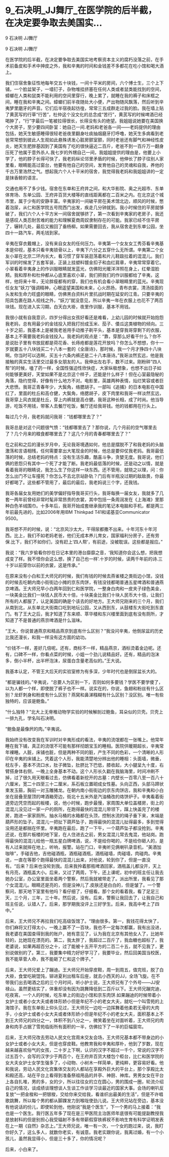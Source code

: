 # 9_石决明_JJ舞厅_在医学院的后半截，在决定要争取去美国实...

9 石决明 JJ舞厅

9 石决明 JJ舞厅

在医学院的后半截，在决定要争取去美国实地考察资本主义的腐朽没落之前，在手术前备皮和手术中抻皮之外，我和辛夷的时间和金钱差不多都花在吃小馆和喝大酒上。

我们住宿舍象征性地每年交五十块钱，一间十平米的房间，六个博士生，三个上下铺，一个脸盆架子，一墙钉子，杂物堆挂挤塞在任何人类或者鼠类能找到的空间，蟑螂在人类和鼠类不能利用的空间里穿行，晚上累了，就睡在我的褥子和床框之间，睡在我和辛夷之间。蟑螂们前半夜随处大小便，产出物随风飘落，然后听到辛夷梦里磨牙的声音。它们后半宿夜起彷徨，常常三五成群走过我的脸。我在墙上贴了黄芪写的行草“行苦”，杜仲这个没文化的总念成“苦行”，黄芪写的时候啤酒已经喝肿了，“行”字最后一笔被拉得很长，长得没有头的绝望。我姐姐说她要在美国换个大房子，至少要四间卧室：她自己一间.老妈和老爸各一间——老妈提供的理由包括，她天生敏感睡得很轻老爸夜里翻身吐痰抽烟磨牙打呼噜，她天生多病看到老爸常常想到彼此人生观如此悬殊诱发心脏房颤室颤，同时老爸还有脚气和神经性皮炎，她天生肥胖基因到了美国有了吃的很快逼近二百斤，老爸不到一百斤万一翻身压死了他属于意外杀人.我七岁的外甥自己一间，我姐姐提供的理由是，他要上小学了，他的脖子长得可快了，我老妈纵论邻里矛盾的时候，他伸长了脖子往别人家里看，眼睛能高过窗台，他要有他自己的空间，发育他自己的灵魂和自我，养他的千古万里浩然之气。想起我六个人十平米的宿舍，我觉得我老妈和我姐姐讲的一定是抹香鲸的语言。

交通也用不了多少钱。宿舍在东单和王府井之间，和大华影院、奥之光超市、东单体育场、东单公园、王府井百货大楼等的直线距离都在二百米之内。在北京这个城市里，属于少有的安静丰富。辛夷家的一间破平房在美术馆北边，顺风的时候，憋着泡尿，从仁和医学院五号院西门出发，疾走几分钟就到。我小时候住的平房就够破了，我们六个人十平方米一间宿舍就够挤了，第一次看到辛夷家的老房子，我还是感叹人类忍耐苦难的能力和理解夏商周奴隶制存在的可能。我家已经不住平房了，辗转几处，最后又搬回了垂杨柳。如果需要回去，我从宿舍走到东单公园，坐四十一路汽车，两毛钱到家。

辛夷在穿衣戴帽上，没有来自女友的任何压力。辛夷第一个女友女工秀芬看辛夷基本是仰视，基本只看辛夷锁骨以上，辛夷下六分之五穿什么无所谓。辛夷第二个女友小翠在北京二环内长大，看习惯了穿军装逛荡着和片儿鞋趿拉着的混混儿。我们军训的时候发了五套军装，正装上挂塑料镀金扣子和血红肩章，辛夷常常穿着它。小翠看着辛夷身上的作训服眼睛就发蓝光，仿佛阳光暖洋洋照在身上，红晕湿脸颊。我和厚朴和杜仲都从心底里喜欢小翠，我们把我们的作训服都给了辛夷，这样，他将来十年，无论胖瘦都有的穿，我们也有机会看小翠眼睛里的蓝光。辛夷现任女友“妖刀”强调精神，心眼遥望美国和未来，心火昂扬，青布衣裳，清汤挂面的头发和生命力旺盛的眼睛，仿佛黑白资料片里抗战时期在延安的江青。只要辛夷的阳具包裹在路人视线之外，“妖刀”就没意见，所以辛夷一年在衣服上也花不了两百块钱。现在进入实习期，白天白大褂，夜里作训服，基本不用钱。

我很小就有自我意识，四岁分得出女孩好看还是难看，上幼儿园的时候就开始抱怨我老妈，总有用最少的金钱投入把我打扮成玉米、茄子、倭瓜这类植物的倾向。三十岁之前，我基本上是被我老爸用手动推子剃平头，基本是穿我哥穿剩下的衣服，基本上不需要我老妈金钱投入。我老妈的观点是：“靠，穿那么好看干什么？你不是说肚子里有书放屁都是荷花香、长痔疮都是莲花开放吗？你怎么不想想，你十一岁就要五十八块钱买二十八本一套的《全唐诗》，那时候，我一个月才挣四十八块啊。你当时可以选啊，买五十六条内裤还是二十八本唐诗。”我哥淡然玄远，他是我接触的真实生活里交过最多女朋友的人。我伸出左右手，数不过来。刚粉碎“四人帮”的时候，嗑了药一样，全国性强迫性欣快症，大家纵极想象，也想不出日子如何能够更美好，天堂如果不是北京这个样子，还能是什么样子！但在心室最隐秘的角落，隐约觉得，好像有什么地方不对。电影里，英雄两种表情，灿烂笑容或者巨大悲愤。我哥正青春年少，大鬓角，络腮胡子。一部叫《追捕》的日本电影在中国红了，里面的杜丘和高仓健，大鬓角，络腮胡子，皮下肉里和我哥一样淡然玄远，我哥穿上风衣就是杜丘，穿上内裤就是高仓健。我哥这种长相，成了时尚。他当导游，吃饭不用钱，带客人去餐厅吃饭，餐厅还给我哥钱。他的钱都用在行头上。

每过几个月，我老妈就问我哥：“钱都哪里去了？”

我哥总是对这个问题很气愤：“钱都哪里去了？那你说，几个月前的空气哪里去了？几个月来的粮食都哪里去了？这几个月的青春都哪里去了？”

在之前和之后的漫长岁月中，无论我哥境遇如何，他总是摆脱不了和我老妈的头脑激荡和言语相残，任何需要拿出大笔现金的时候，他总是要仰仗我老妈。我哥最低落的时候，总结老妈的特点：没有生活乐趣，酷喜斗争，贪婪无度。我哥说，他们俩的恩怨只有其中一个死了才能了断。我老妈最低落的时候，还是动之以情，就是看着我哥的眼睛说，我怎么生了你这样一块东西。还不管用，就晓之以理，问：你怎么出门不让车撞死？你怎么不去北京站卧轨？门后有半瓶没过期的敌敌畏，你最好都喝了。这些都不管用了，最后的最后，我老妈说三个字，还我钱。

我哥各届女友用她们的美学偏好指导我哥买行头，我哥每换一届女友，我就多了几套一两年前曾经非常时髦非常昂贵的衣裳，其中包括一条周润发在《上海滩》里那种白色羊绒围巾。十多年后，我哥开始成套继承我的笔记本电脑和手机，都是两三年前最先进的，比如2006年用IBM Thinkpad T41和诺基亚Communicator 9500。

我哥想不开的时候，说：“北京风沙太大，干得尿都撒不出来。十年河东十年河西。比上，我们不如老妈老爸，他们无成本养儿育女，国家福利分房子，还有劳保.比下，我们不如你们，没有赶上‘四人帮’，有前途，没被耽误。这些都是报应。”

我说：“我六岁偷看你抄在日记本里的港台靡靡之音，‘我知道你会这么想，把我想成变了样。我不怪你会这么想，换了自己也一样’.十岁的时候，读两千年前的诗.三十岁以前穿你以前的衣裳，这是传承。”

在原来没有小白和王大师兄的时候，我们有钱的时候去燕雀楼之类街边小馆，没钱的时候去吃朝内南小街街边小摊的京东肉饼，有钱没钱都喝普通五星啤酒和普通燕京啤酒。王大师兄早小白两年回到仁和医学院，一整身白肉和一皮夹子绿色美金，一块美金比我们一块钱人民币大十倍，十块美金比我们十块人民币大十倍，让我们所有的人都服了，认定美国的确是个该去的好地方。王大师兄刚来的三个月，我们从南到北，从东单北大街南口吃到地坛公园，又从西到东，从鼓楼东大街吃到东直门。有了王大之后，我才知道了东来顺、萃华楼和东兴楼里面到底有没有厕所，才知道了不是普通的燕京啤酒是什么滋味。

“王大，你说普通燕京和精品燕京到底有什么区别？”我没问辛夷，他倒尿盆的历史比我还漫长，和我一样没有这方面的幼功。

“价钱不一样，差好几倍呢。还有，商标不一样，精品燕京，酒标烫着金边呢。还有，口碑不一样，你看点菜的时候，小姐一个劲儿说精品好。还有，精品的泡沫多，倒小半杯，出半杯泡沫，尿蛋白含量老高似的。”王大说。

我基本认定，不管王大后天的实验室修为有多深，少年时代也是倒尿盆长大的。

“都是骗钱的。”辛夷说，“总要人为区别一下，否则如何多要钱？学医不要学傻了，以为人都一个样，即使脱了裤子也不一样。说实在的，你说，鱼翅和粉丝有什么区别？龙虾刺身和粉皮有什么区别？燕窝和鼻涕糨糊有什么区别？没区别。唯一有些独特的，应该是鲍鱼。”

“什么独特？”北大上无脊椎动物学实验的时候解剖过鲍鱼，耳朵似的贝壳。贝壳上一排九孔，学名叫石决明。

“鲍鱼是最像屄的肉。”辛夷说。

我始终没有改变我在军训时对辛夷形成的看法，辛夷的流氓都在一张嘴上。他常年睡在我下铺，真正的流氓不可能有那样彻朗宝玉的睡相。医院供暖期超长，辛夷常年裸睡。人脏，床铺也脏，但是两种不同的脏，产生不同的色彩，一个清晰的人形印在辛夷的床铺上。凭着这个人形，我能清楚地分辨出他的睡相：头面墙，微垂，枕左手，基本不流口水，肚子微坠，肚脐比下巴低，膝收起，大小腿呈九十度，右臂搭身体右侧，一晚上全身基本不动。这个人形长久戳在我脑海里，时间冲刷不掉，过了很久用天眼看过去，仿佛看着新挖开的古墓：内壁长一百零八至一百八十六厘米，宽二十四至三十二厘米，系石板立置砌成女性墓。头向正西，头部马蹄状束发玉箍，胸前一对玉雕猪龙。在朝内南小街街边的京东肉饼店，我和辛夷和小白坐在层叠至屋顶的啤酒箱旁边，街北十五米外是汽油桶改的烙饼炉子。辛夷看着街道旁边凭空而起的板楼，说，他小时候，跑步最慢，家周围大单位盖楼房，街上的混混儿没见过一家一户的厕所，在跑得最快的混混儿带领下，蹿上快盖完了的楼房，跑进一家家厕所。抽水马桶的水箱都在头顶，控制水流的绳子垂下来，末端是葫芦形的坠子。混混儿一把扯下葫芦坠子，跑得最快的混混儿扯得最多，多到觉得没用还是都揣在怀里。辛夷跑在最后，跑了一下午，一个葫芦坠子都没抢到。辛夷还说，在那片板楼的地下室，在人住进去之前，男女混混儿常去鬼混，他站岗。跑得最快的混混儿给他一瓶五星白牌啤酒，说，不是给你喝的，不是给你砸人的，是有人过来就摔在地上，听响，报警。站在门口，辛夷听见俩喇叭录音机，“美酒加咖啡”，手碰吉他，吉他碰酒瓶，酒瓶碰酒瓶，酒瓶碰墙，肉碰墙，肉碰肉。辛夷说，一直在等那个跑得最快的混混儿出来，对他说，轮到你了，但是一直没有。“后来？后来也没轮到我。后来我拎着那瓶啤酒回家，酒瓶盖儿都没开，天上有月亮，酒瓶盖大小。后来，又过了两周，下午，还上课呢，初中的班主任让我去她办公室，办公室里面坐着两个警察，然后我就被带走了。派出所里，我看见了那个女混混儿。眼睛还是亮的，但是没神儿了.皮肤还是白白的，但是皱了。一个警察问，那天地下室里有他吗？看仔细了，仔细看。那个女的看着我，看了足足三天，三个月，三年，三十年。然后说，没有。后来，警察让我回去了，让我自己和班主任说，认错人了。后来，那学期我没评上三好学生。后来，我高中考上了四中。”

后来，王大师兄不再拉我们吃高级饭馆了。“理由很多。第一，我钱花得太快了，你们麻将又打得太小，一晚上赢不了一百块，我也不一定每次都赢，我有出没进，我老婆在美国查得到我的账户，她有意见了，认为我在北京有其他女人了，比她年轻的，比她现在漂亮的。第二，我太胖了，我超过二百斤了，我血糖也超标了，我老婆说，如果再超百分之十，过了能被十五开平方的二百二十五，就不见我了，更别说做别的了。第三，我要集中精力好好学习了，我要毕业，然后回美国当校医，我不能草菅人命，我不能砸了仁和这个牌子。”

后来，王大师兄爱上了蹦迪。王大师兄开始穿皮鞋，周一到周五，值完班，脱了白大褂，食堂吃碗馄饨，铆进夏利出租车后座，就去小西天的JJ，全场飞旋。在不带我们出去喝酒之后的三个月时间，听小护士说，王大师兄有了个外号——JJ安禄山。虽然更结实了，体重却没有因为跳舞降低到二百斤以下。王大师兄蹦完迪，吃夜宵。一个人的时候，吃东单上的街边小馆和京东肉饼.如果蹦迪的时候带着小女护士或者小女大夫或者体形娇小但是年纪不小的老女大夫，就吃一个叫雪苑的上海馆子。我在东单街上仰头见过，王大师兄一边吃一边挥舞着他柔若无骨的大肉手，小女护士或者小女大夫或者体形娇小但是年纪不小的老女大夫，面积基本上不到王大师兄的四分之一，体积不到八分之一，微笑着坐在对面听着，王大师兄的肉身和肉手占据了雪苑临街所有面积的一半，仿佛拉下了一半的巨幅窗帘。

后来，王大师兄改去劳动人民文化宫周末交友会场，王大师兄基本都不带身边的小女护士或者小女大夫，但是也穿皮鞋。他教育我和辛夷和厚朴，他到了岁数，现在越来越喜欢俗气的女孩，二十岁上下啊，认识的汉字不超过一千个，常说的汉字不过五百个，会写的汉字少于两百个，在王府井百货大楼包个柜台，比仁和医学院的女大夫女护士女学生强多了，小动物、小树木一样简单，更纯粹，更容易好看。他和我说，劳动人民文化宫集体交友的人都站在享殿外巨大的平台上，那个享殿比太和殿还高，站在平台上看得到准备祭祖用品的井亭、神厨、神库。男男女女在平台上各自扎堆，男的多，女的少，所以往往女的立在圆心，男的围成一圈，轮流介绍自己的情况，谈成绩谈理想谈人生谈工作谈学习谈最近的国家大事。会场的喇叭反复放“一把金梭和一把银梭，交给你来交给我，看谁织出最美的生活”，但是不许唱歌跳舞，所以每个男的都从脚踝发力到喉咙使劲儿说。王大师兄站在旁边，基本没有他说话的份儿，即使轮到他，他刚说“我是个医生”，下一个男的马上接着：“我也是一个医生。我行医五年多了现在是三甲医院主治医师年底很有可能提副教授我是放射科的但是别担心我受辐射不多有带薪假穿铁裤衩不影响生育有科学证明发表在上一期《自然》杂志上。”王大师兄说，唯一有一次，一个女的跑过来，说，我盯你好久了，这么多人，就数你老实，有诚意。我老实跟你说，我离过婚，有一个小孩儿，虽然我显得小，但是三十多了，你的情况呢？

后来，小白来了。